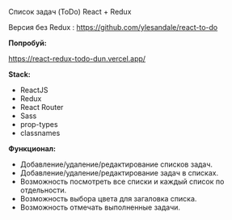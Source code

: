 Список задач (ToDo) React + Redux

Версия без Redux : https://github.com/ylesandale/react-to-do

**Попробуй:**

https://react-redux-todo-dun.vercel.app/

**Stack:**

- ReactJS
- Redux 
- React Router 
- Sass
- prop-types
- classnames

**Функционал:**

- Добавление/удаление/редактирование списков задач. 
- Добавление/удаление/редактирование задач в списках.
- Возможность посмотреть все списки и каждый список по отдельности. 
- Возможность выбора цвета для загаловка списка.
- Возможность отмечать выполненные задачи.
